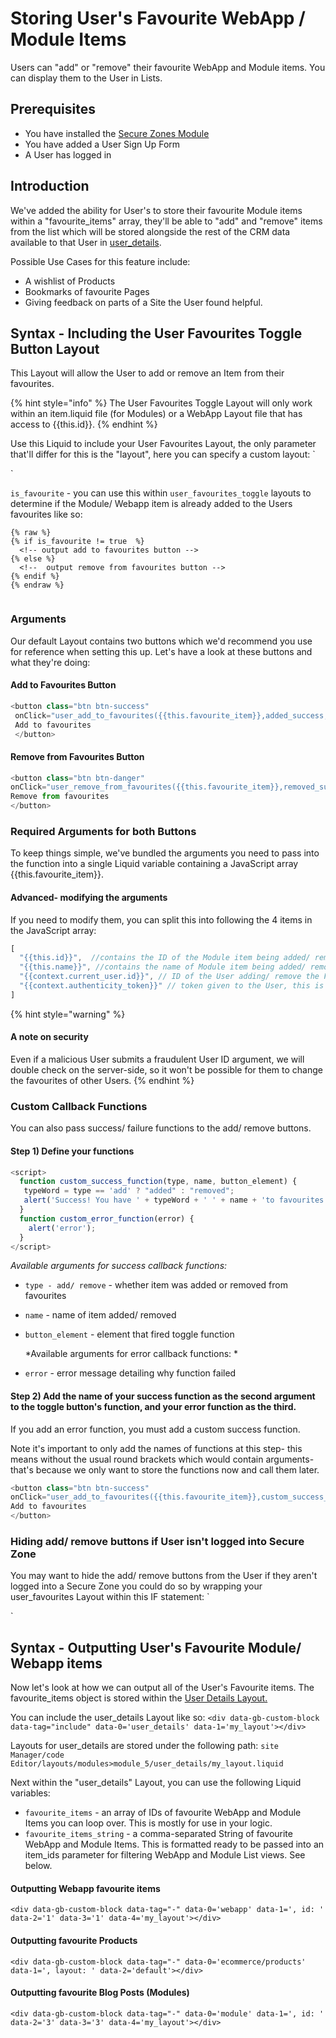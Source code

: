 # Storing User's Favourite WebApp / Module Items

Users can "add" or "remove" their favourite WebApp and Module items. You can display them to the User in Lists.

<!-- ![](https://downloads.intercomcdn.com/i/o/255725150/fbf51e897d5cab0a9284ec7b/image.png) -->

## Prerequisites

* You have installed the [Secure Zones Module](https://help.siteglide.com/article/138-secure-zones-getting-started)
* You have added a User Sign Up Form
* A User has logged in

## Introduction

We've added the ability for User's to store their favourite Module items within a "favourite\_items" array, they'll be able to "add" and "remove" items from the list which will be stored alongside the rest of the CRM data available to that User in [user\_details](https://developers.siteglide.com/user-details).

Possible Use Cases for this feature include:

* A wishlist of Products
* Bookmarks of favourite Pages
* Giving feedback on parts of a Site the User found helpful.

## Syntax - Including the User Favourites Toggle Button Layout

This Layout will allow the User to add or remove an Item from their favourites.

{% hint style="info" %}
The User Favourites Toggle Layout will only work within an item.liquid file (for Modules) or a WebApp Layout file that has access to \{{this.id\}}.
{% endhint %}

Use this Liquid to include your User Favourites Layout, the only parameter that'll differ for this is the "layout", here you can specify a custom layout: \`

\`

`is_favourite` - you can use this within `user_favourites_toggle` layouts to determine if the Module/ Webapp item is already added to the Users favourites like so:

```liquid
{% raw %}
{% if is_favourite != true  %}
  <!-- output add to favourites button -->
{% else %}
  <!--  output remove from favourites button -->
{% endif %}
{% endraw %}


```

### Arguments

Our default Layout contains two buttons which we'd recommend you use for reference when setting this up. Let's have a look at these buttons and what they're doing:

#### Add to Favourites Button

```javascript
<button class="btn btn-success"
 onClick="user_add_to_favourites({{this.favourite_item}},added_success,favourite_toggle_failed)">
 Add to favourites
 </button>
```

#### Remove from Favourites Button

```javascript
<button class="btn btn-danger" 
onClick="user_remove_from_favourites({{this.favourite_item}},removed_success,favourite_toggle_failed)">
Remove from favourites
</button>
```

### Required Arguments for both Buttons

To keep things simple, we've bundled the arguments you need to pass into the function into a single Liquid variable containing a JavaScript array \{{this.favourite\_item\}}.

#### Advanced- modifying the arguments

If you need to modify them, you can split this into following the 4 items in the JavaScript array:

```javascript
[
  "{{this.id}}",  //contains the ID of the Module item being added/ removed.
  "{{this.name}}", //contains the name of Module item being added/ removed.
  "{{context.current_user.id}}", // ID of the User adding/ remove the Favourite item.
  "{{context.authenticity_token}}" // token given to the User, this is required.
]
```

{% hint style="warning" %}
#### A note on security

Even if a malicious User submits a fraudulent User ID argument, we will double check on the server-side, so it won't be possible for them to change the favourites of other Users.
{% endhint %}

### Custom Callback Functions

You can also pass success/ failure functions to the add/ remove buttons.

#### Step 1) Define your functions

```javascript
<script>
  function custom_success_function(type, name, button_element) {
   typeWord = type == 'add' ? "added" : "removed";
   alert('Success! You have ' + typeWord + ' ' + name + 'to favourites'  );
  }
  function custom_error_function(error) {
    alert('error');
  }
</script>
```

_Available arguments for success callback functions:_

* `type - add/ remove` - whether item was added or removed from favourites
* `name` - name of item added/ removed
*   `button_element` - element that fired toggle function

    \*Available arguments for error callback functions: \*
* `error` - error message detailing why function failed

#### Step 2) Add the name of your success function as the second argument to the toggle button's function, and your error function as the third.

If you add an error function, you must add a custom success function.

Note it's important to only add the names of functions at this step- this means without the usual round brackets which would contain arguments- that's because we only want to store the functions now and call them later.

```javascript
<button class="btn btn-success" 
onClick="user_add_to_favourites({{this.favourite_item}},custom_success_function,custom_error_function)">
Add to favourites
</button>
```

### Hiding add/ remove buttons if User isn't logged into Secure Zone

You may want to hide the add/ remove buttons from the User if they aren't logged into a Secure Zone you could do so by wrapping your user\_favourites Layout within this IF statement: \`

\`

## Syntax - Outputting User's Favourite Module/ Webapp items

Now let's look at how we can output all of the User's Favourite items. The favourite\_items object is stored within the [User Details Layout.](https://developers.siteglide.com/user-details)

You can include the user\_details Layout like so: `<div data-gb-custom-block data-tag="include" data-0='user_details' data-1='my_layout'></div>`

Layouts for user\_details are stored under the following path: `site Manager/code Editor/layouts/modules>module_5/user_details/my_layout.liquid`

Next within the "user\_details" Layout, you can use the following Liquid variables:

* `favourite_items` - an array of IDs of favourite WebApp and Module Items you can loop over. This is mostly for use in your logic.
* `favourite_items_string` - a comma-separated String of favourite WebApp and Module Items. This is formatted ready to be passed into an item\_ids parameter for filtering WebApp and Module List views. See below.

#### Outputting Webapp favourite items

`<div data-gb-custom-block data-tag="-" data-0='webapp' data-1=', id: ' data-2='1' data-3='1' data-4='my_layout'></div>`

#### Outputting favourite Products

`<div data-gb-custom-block data-tag="-" data-0='ecommerce/products' data-1=', layout: ' data-2='default'></div>`

#### Outputting favourite Blog Posts (Modules)

`<div data-gb-custom-block data-tag="-" data-0='module' data-1=', id: ' data-2='3' data-3='3' data-4='my_layout'></div>`
